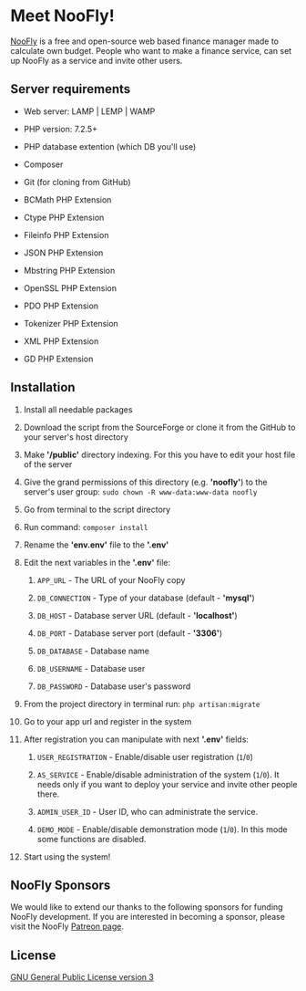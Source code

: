 # Meet NooFly!

[NooFly](https://noofly.net) is a free and open-source web based finance manager made to calculate own budget. People who want to make a finance service, can set up NooFly as a service and invite other users.

## Server requirements

- Web server: LAMP | LEMP | WAMP

- PHP version: 7.2.5+

- PHP database extention (which DB you'll use)

- Composer

- Git (for cloning from GitHub)

- BCMath PHP Extension

- Ctype PHP Extension

- Fileinfo PHP Extension

- JSON PHP Extension

- Mbstring PHP Extension

- OpenSSL PHP Extension

- PDO PHP Extension

- Tokenizer PHP Extension

- XML PHP Extension

- GD PHP Extension

## Installation

1. Install all needable packages

2. Download the script from the SourceForge or clone it from the GitHub to your 
server's host directory

3. Make **'/public'** directory indexing. For this you have to edit your host file of the server

4. Give the grand permissions of this directory (e.g. **'noofly'**) to the server's user group: `sudo chown -R www-data:www-data noofly`

5. Go from terminal to the script directory

6. Run command: `composer install`

7. Rename the **'env.env'** file to the **'.env'**

8. Edit the next variables in the **'.env'** file:

   1. `APP_URL` - The URL of your NooFly copy

   2. `DB_CONNECTION` - Type of your database (default - **'mysql'**)

   3. `DB_HOST` - Database server URL (default - **'localhost'**)

   4. `DB_PORT` - Database server port (default - **'3306'**)

   5. `DB_DATABASE` - Database name

   6. `DB_USERNAME` - Database user

   7. `DB_PASSWORD` - Database user's password

9. From the project directory in terminal run: `php artisan:migrate`

10. Go to your app url and register in the system

11. After registration you can manipulate with next **'.env'** fields:

    1. `USER_REGISTRATION` - Enable/disable user registration (`1`/`0`)

    2. `AS_SERVICE` - Enable/disable administration of the system (`1`/`0`). It needs only if you want to deploy your service and invite other people there.

    3. `ADMIN_USER_ID` - User ID, who can administrate the service.

    4. `DEMO_MODE` - Enable/disable demonstration mode (`1`/`0`). In this mode some functions are disabled.

12. Start using the system!

## NooFly Sponsors

We would like to extend our thanks to the following sponsors for funding NooFly development. If you are interested in becoming a sponsor, please visit the NooFly [Patreon page](https://patreon.com/waxmaxweb).

## License
[GNU General Public License version 3](https://opensource.org/licenses/GPL-3.0)